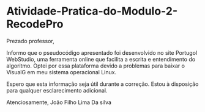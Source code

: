 # Atividade-Pratica-do-Modulo-2-RecodePro

Prezado professor,

Informo que o pseudocódigo apresentado foi desenvolvido no site Portugol WebStudio, uma ferramenta online que facilita a escrita e entendimento do algoritmo. Optei por essa plataforma devido a problemas para baixar o VisualG em meu sistema operacional Linux.

Espero que esta informação seja útil durante a correção. Estou à disposição para qualquer esclarecimento adicional.

Atenciosamente,
João Filho Lima Da silva
